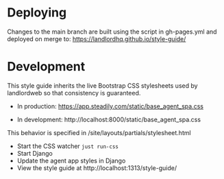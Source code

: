 # Deploying
Changes to the main branch are built using the script in gh-pages.yml and deployed on merge to: https://landlordhq.github.io/style-guide/

# Development

This style guide inherits the live Bootstrap CSS stylesheets used by landlordweb so that consistency is guaranteed.  

- In production:
https://app.steadily.com/static/base_agent_spa.css

- In development:
http://localhost:8000/static/base_agent_spa.css

This behavior is specified in /site/layouts/partials/stylesheet.html

- Start the CSS watcher `just run-css`
- Start Django
- Update the agent app styles in Django
- View the style guide at http://localhost:1313/style-guide/
